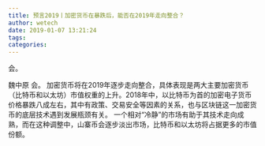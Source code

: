 ```yaml
---
title: 预言2019丨加密货币在暴跌后，能否在2019年走向整合？
author: wetech
date: 2019-01-07 13:21:24
tags: 
categories: 
---
```

会。
<!-- more -->
魏中原
会。
加密货币将在2019年逐步走向整合，具体表现是两大主要加密货币（比特币和以太坊）市值权重的上升。2018年中，以比特币为首的加密电子货币价格暴跌八成左右，其中有政策、交易安全等因素的关系，也与区块链这一加密货币的底层技术遇到发展瓶颈有关。
一个相对“冷静”的市场有助于其技术走向成熟，而在这种调整中，山寨币会逐步淡出市场，比特币和以太坊将占据更多的市值份额。
 
 

